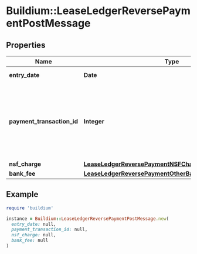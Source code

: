 # Buildium::LeaseLedgerReversePaymentPostMessage

## Properties

| Name | Type | Description | Notes |
| ---- | ---- | ----------- | ----- |
| **entry_date** | **Date** | Date of the transaction. |  |
| **payment_transaction_id** | **Integer** | Transaction identifier of the payment to reverse. Note, this payment transaction must be deposited. |  |
| **nsf_charge** | [**LeaseLedgerReversePaymentNSFChargePostMessage**](LeaseLedgerReversePaymentNSFChargePostMessage.md) |  | [optional] |
| **bank_fee** | [**LeaseLedgerReversePaymentOtherBankChargePostMessage**](LeaseLedgerReversePaymentOtherBankChargePostMessage.md) |  | [optional] |

## Example

```ruby
require 'buildium'

instance = Buildium::LeaseLedgerReversePaymentPostMessage.new(
  entry_date: null,
  payment_transaction_id: null,
  nsf_charge: null,
  bank_fee: null
)
```

